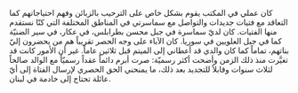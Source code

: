 كان عملي في المكتب يقوم بشكل خاص على الترحيب بالزبائن وفهم احتياجاتهم كما التعاقد مع فتيات جديدات والتواصل مع سماسرتي في المناطق المختلفة التي كنّا نستقدم منها الفتيات. كان لديّ سماسرة في جبل محسن بطرابلس، في عكار، في سير الضنيّة كما في جبل العلويين في سوريا. كان الآباء على وجه الحصر تقريباً هم من يحضرون إليّ بناتهم، تماماً كما كان والدي قد أعطاني إلى الميتم قبل ثلاثين عاماً. غير أن الأمور كانت قد تغيَّرت منذ ذلك الزمن وأضحت أكثر رسميّة: صرت أبرم دائماً عقداً رسميّاً مع الوالد صالحاً لثلاث سنوات وقابلاً للتجديد بعد ذلك، ما يمنحني الحق الحصري لإرسال الفتاة إلى أيّ عائلة تحتاج إلى خادمة في لبنان.
